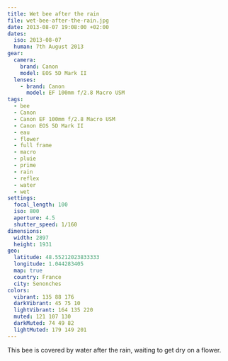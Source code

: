 ```yaml
---
title: Wet bee after the rain
file: wet-bee-after-the-rain.jpg
date: 2013-08-07 19:08:00 +02:00
dates:
  iso: 2013-08-07
  human: 7th August 2013
gear:
  camera:
    brand: Canon
    model: EOS 5D Mark II
  lenses:
    - brand: Canon
      model: EF 100mm f/2.8 Macro USM
tags:
  - bee
  - Canon
  - Canon EF 100mm f/2.8 Macro USM
  - Canon EOS 5D Mark II
  - eau
  - flower
  - full frame
  - macro
  - pluie
  - prime
  - rain
  - reflex
  - water
  - wet
settings:
  focal_length: 100
  iso: 800
  aperture: 4.5
  shutter_speed: 1/160
dimensions:
  width: 2897
  height: 1931
geo:
  latitude: 48.55212023833333
  longitude: 1.044283405
  map: true
  country: France
  city: Senonches
colors:
  vibrant: 135 88 176
  darkVibrant: 45 75 10
  lightVibrant: 164 135 220
  muted: 121 107 130
  darkMuted: 74 49 82
  lightMuted: 179 149 201
---
```


This bee is covered by water after the rain, waiting to get dry on a flower.
